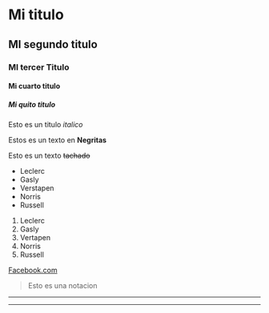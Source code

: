 # Mi titulo
## MI segundo titulo
### MI tercer Titulo
#### Mi cuarto titulo
##### Mi quito titulo

Esto es un titulo *italico*

Estos es un texto en **Negritas**

Esto es un texto ~~tachado~~

<!-- Lista con puntos-->

* Leclerc
* Gasly
* Verstapen
* Norris
* Russell

<!-- Lista con numeros-->
1. Leclerc
2. Gasly
3. Vertapen
4. Norris
5. Russell

<!--Poner una direccion url-->

[Facebook.com](www.facebook.com)

<!-- NOtacion-->

> Esto es una notacion

<!--Linea-->

---
___


